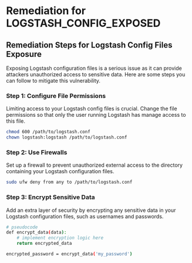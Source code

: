 # Remediation for LOGSTASH_CONFIG_EXPOSED

## Remediation Steps for Logstash Config Files Exposure
Exposing Logstash configuration files is a serious issue as it can provide attackers unauthorized access to sensitive data. Here are some steps you can follow to mitigate this vulnerability.

### Step 1: Configure File Permissions
Limiting access to your Logstash config files is crucial. Change the file permissions so that only the user running Logstash has manage access to this file. 
```bash
chmod 600 /path/to/logstash.conf
chown logstash:logstash /path/to/logstash.conf
```

### Step 2: Use Firewalls
Set up a firewall to prevent unauthorized external access to the directory containing your Logstash configuration files.
```bash
sudo ufw deny from any to /path/to/logstash.conf
```

### Step 3: Encrypt Sensitive Data
Add an extra layer of security by encrypting any sensitive data in your Logstash configuration files, such as usernames and passwords.
```bash
# pseudocode
def encrypt_data(data):
    # implement encryption logic here
    return encrypted_data

encrypted_password = encrypt_data('my_password')
```